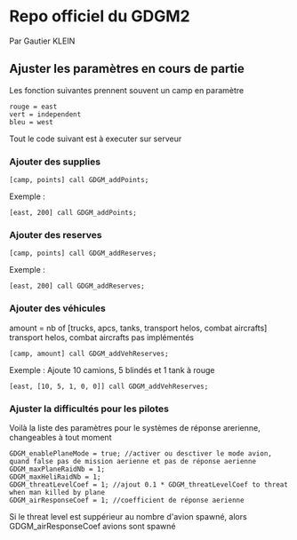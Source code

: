 # Repo officiel du GDGM2

Par Gautier KLEIN

## Ajuster les paramètres en cours de partie

Les fonction suivantes prennent souvent un camp en paramètre

``` {SQF}
rouge = east 
vert = independent 
bleu = west
```

Tout le code suivant est à executer sur serveur

### Ajouter des supplies

``` {SQF}
[camp, points] call GDGM_addPoints;
```

Exemple :

``` {SQF}
[east, 200] call GDGM_addPoints;
```

### Ajouter des reserves

``` {SQF}
[camp, points] call GDGM_addReserves;
```

Exemple :

``` {SQF}
[east, 200] call GDGM_addReserves;
```

### Ajouter des véhicules

amount = nb of [trucks, apcs, tanks, transport helos, combat aircrafts]
transport helos, combat aircrafts pas implémentés

``` {SQF}
[camp, amount] call GDGM_addVehReserves;
```

Exemple :
Ajoute 10 camions, 5 blindés et 1 tank à rouge

``` {SQF}
[east, [10, 5, 1, 0, 0]] call GDGM_addVehReserves;
```

### Ajuster la difficultés pour les pilotes

Voilà la liste des paramètres pour le systèmes de réponse arerienne, changeables à tout moment

``` {SQF}
GDGM_enablePlaneMode = true; //activer ou desctiver le mode avion, quand false pas de mission aerienne et pas de réponse aerienne
GDGM_maxPlaneRaidNb = 1;
GDGM_maxHeliRaidNb = 1;
GDGM_threatLevelCoef = 1; //ajout 0.1 * GDGM_threatLevelCoef to threat when man killed by plane
GDGM_airResponseCoef = 1; //coefficient de réponse aerienne 
```

Si le threat level est suppérieur au nombre d'avion spawné, alors GDGM_airResponseCoef avions sont spawné
